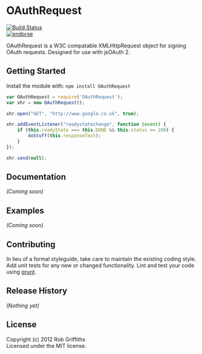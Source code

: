 # OAuthRequest

[![Build Status](https://secure.travis-ci.org/bytespider/OAuthRequest.png?branch=master)](http://travis-ci.org/bytespider/OAuthRequest)  
[![endorse](http://api.coderwall.com/bytespider/endorsecount.png)](http://coderwall.com/bytespider)

OAuthRequest is a W3C compatable XMLHttpRequest object for signing OAuth requests. Designed for use with jsOAuth 2.

## Getting Started
Install the module with: `npm install OAuthRequest`

```javascript
var OAuthRequest = require('OAuthRequest');
var xhr = new OAuthRequest();

xhr.open("GET", "http://www.google.co.uk", true);

xhr.addEventListener("readystatechange", function (event) {
    if (this.readyState === this.DONE && this.status >= 200) {
        doStuff(this.responseText);
    }
});

xhr.send(null);
```

## Documentation
_(Coming soon)_

## Examples
_(Coming soon)_

## Contributing
In lieu of a formal styleguide, take care to maintain the existing coding style. Add unit tests for any new or changed functionality. Lint and test your code using [grunt](https://github.com/cowboy/grunt).

## Release History
_(Nothing yet)_

## License
Copyright (c) 2012 Rob Griffiths  
Licensed under the MIT license.
